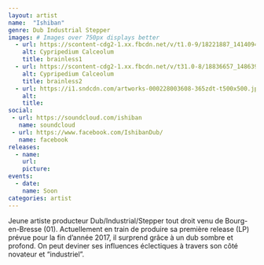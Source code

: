 ```yaml
---
layout: artist
name:  "Ishiban"
genre: Dub Industrial Stepper
images: # Images over 750px displays better
  - url: https://scontent-cdg2-1.xx.fbcdn.net/v/t1.0-9/18221887_1414094981980417_923718092654856780_n.jpg?oh=108e7f047d06a90c4c1c15897ae59918&oe=5A0014C0
    alt: Cypripedium Calceolum
    title: brainless1
  - url: https://scontent-cdg2-1.xx.fbcdn.net/v/t31.0-8/18836657_1486398474732430_5585879448062217794_o.jpg?oh=ee8ac01ad4999120e184db36451722ed&oe=59CF53BC
    alt: Cypripedium Calceolum
    title: brainless2
  - url: https://i1.sndcdn.com/artworks-000228003608-365zdt-t500x500.jpg
    alt:
    title:
social:
 - url: https://soundcloud.com/ishiban
   name: soundcloud
 - url: https://www.facebook.com/IshibanDub/
   name: facebook
releases:
  - name:
    url:
    picture:
events:
  - date:
    name: Soon
categories: artist
---
```

Jeune artiste producteur Dub/Industrial/Stepper tout droit venu de Bourg-en-Bresse (01).
Actuellement en train de produire sa première release (LP) prévue pour la fin d’année 2017, il surprend grâce à un dub sombre et profond.
On peut deviner ses influences éclectiques à travers son côté novateur et “industriel”.
